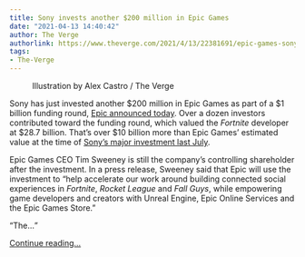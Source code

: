 ```yaml
---
title: Sony invests another $200 million in Epic Games
date: "2021-04-13 14:40:42"
author: The Verge
authorlink: https://www.theverge.com/2021/4/13/22381691/epic-games-sony-investment-fortnite-fall-guys-rocket-league
tags:
- The-Verge
---
```

<figure>
      <img alt="" src="https://cdn.vox-cdn.com/thumbor/vJR1WrumvJ9d46wbqaypMbtsG5w=/0x0:2040x1360/1310x873/cdn.vox-cdn.com/uploads/chorus_image/image/69118602/acastro_20200818_1777_epicApple_0001.0.0.jpg" />
        <figcaption>Illustration by Alex Castro / The Verge</figcaption>
    </figure>

  <p id="UfjAMp">Sony has just invested another $200 million in Epic Games as part of a $1 billion funding round, <a href="https://www.epicgames.com/site/en-US/news/announcing-a-1-billion-funding-round-to-support-epics-long-term-vision-for-the-metaverse">Epic announced today</a>. Over a dozen investors contributed toward the funding round, which valued the <em>Fortnite</em> developer at $28.7 billion. That’s over $10 billion more than Epic Games’ estimated value at the time of <a href="https://www.theverge.com/2020/7/9/21318978/sony-epic-games-fortnite-investment-250-million-game-development">Sony’s major investment last July</a>.</p>
<p id="MMisTY">Epic Games CEO Tim Sweeney is still the company’s controlling shareholder after the  investment. In a press release, Sweeney said that Epic will use the investment to “help accelerate our work around building connected social experiences in <em>Fortnite</em>, <em>Rocket League</em> and <em>Fall Guys</em>, while empowering game developers and creators with Unreal Engine, Epic Online Services and the Epic Games Store.”</p>
<div class="c-float-right"><aside id="OlNPVC"><q>The...</q></aside></div>
  <p>
    <a href="https://www.theverge.com/2021/4/13/22381691/epic-games-sony-investment-fortnite-fall-guys-rocket-league">Continue reading&hellip;</a>
  </p>